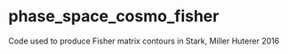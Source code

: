 # phase_space_cosmo_fisher
Code used to produce Fisher matrix contours in Stark, Miller Huterer 2016
